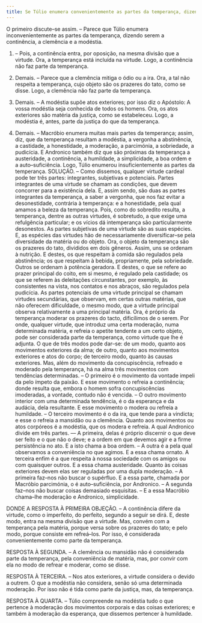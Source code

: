 ```yaml
---
title: Se Túlio enumera convenientemente as partes da temperança, dizendo serem a continência, a clemência e a modéstia
---
```


O primeiro discute–se assim. – Parece que Túlio enumera inconvenientemente as partes da temperança, dizendo serem a continência, a clemência e a modéstia.  

1. – Pois, a continência entra, por oposição, na mesma divisão que a virtude. Ora, a temperança está incluída na virtude. Logo, a continência não faz parte da temperança.  

2. Demais. – Parece que a clemência mitiga o ódio ou a ira. Ora, a tal não respeita a temperança, cujo objeto são os prazeres do tato, como se disse. Logo, a clemência não faz parte da temperança.  

3. Demais. – A modéstia supõe atos exteriores; por isso diz o Apóstolo: A vossa modéstia seja conhecida de todos os homens. Ora, os atos exteriores são matéria da justiça, como se estabeleceu. Logo, a modéstia é, antes, parte da justiça do que da temperança.  

4. Demais. – Macróbio enumera muitas mais partes da temperança; assim, diz, que da temperança resultam a modéstia, a vergonha a abstinência, a castidade, a honestidade, a moderação, a parcimónia, a sobriedade, a pudicícia. E Andronico também diz que são próximas da temperança a austeridade, a continência, a humildade, a simplicidade, a boa ordem e a auto–suficiência. Logo, Túlio enumerou insuficientemente as partes da temperança.  SOLUÇÁO. – Como dissemos, qualquer virtude cardeal pode ter três partes: integrantes, subjetivas e potenciais.  Partes integrantes de uma virtude se chamam as condições, que devem concorrer para a existência dela. E, assim sendo, são duas as partes integrantes da temperança, a saber a vergonha, que nos faz evitar a desonestidade, contrária à temperança: e a honestidade, pela qual amamos a beleza da temperança. Pois, como do sobredito resulta, a temperança, dentre as outras virtudes, é sobretudo, a que exige uma refulgência particular; e os vícios dá intemperança são particularmente desonestos.  As partes subjetivas de uma virtude são as suas espécies. E, as espécies das virtudes hão de necessariamente diversificar–se pela diversidade da matéria ou do objeto. Ora, o objeto da temperança são os prazeres do tato, divididos em dois gêneros. Assim, uns se ordenam à nutrição. E destes, os que respeitam à comida são regulados pela abstinência; os que respeitam à bebida, propriamente, pela sobriedade. Outros se ordenam à potência geradora. E destes, o que se refere ao prazer principal do coito, em si mesmo, é regulado pela castidade; os que se referem às deleitações circunstantes, por exemplo, às consistentes na vista, nos contatos e nos abraços, são regulados pela pudicícia.  As partes potenciais de uma virtude principal se chamam virtudes secundárias, que observam, em certas outras matérias, que não oferecem dificuldade, o mesmo modo, que a virtude principal observa relativamente a uma principal matéria. Ora, é próprio da temperança moderar os prazeres do tacto, dificílimos de o serem. Por onde, qualquer virtude, que introduz uma certa moderação, numa determinada matéria, e refreia o apetite tendente a um certo objeto, pode ser considerada parte da temperança, como virtude que lhe é adjunta.  O que de três modos pode dar–se: de um modo, quanto aos movimentos exteriores da alma; de outro, quanto aos movimentos exteriores e atos do corpo; de terceiro modo, quanto às causas exteriores.  Mas, além do movimento da concupiscência, refreado e moderado pela temperança, há na alma três movimentos com tendências determinadas. – O primeiro é o movimento da vontade impeli da pelo ímpeto da paixão. E esse movimento o refreia a continência; donde resulta que, embora o homem sofra concupiscências imoderadas, a vontade, contudo não é vencida. – O outro movimento interior com uma determinada tendência, é o da esperança e da audácia, dela resultante. E esse movimento o modera ou refreia a humildade. – O terceiro movimento é o da ira, que tende para a vindicta; e esse o refreia a mansidão ou a clemência.  Quanto aos movimentos ou atos corpóreos é a modéstia, que os modera e refreia. A qual Andronico divide em três partes. –– A primeira, delas é próprio discernir o que deve ser feito e o que não o deve; e a ordem em que devemos agir e a firme persistência no ato. E a isto chama a boa ordem. – A outra é a pela qual observamos a conveniência no que agimos. E a essa chama ornato. A terceira enfim é a que respeita à nossa sociedade com os amigos ou com quaisquer outros. E a essa chama austeridade.  Quanto às coisas exteriores devem elas ser reguladas por uma dupla moderação. – A primeira faz–nos não buscar o supérfluo. E a essa parte, chamada por Macróbio parcimónia, o é auto–suficiência, por Andronico. – A segunda faz–nos não buscar coisas demasiado esquisitas. – E a essa Macróbio chama–lhe moderação e Andronico, simplicidade.  

DONDE A RESPOSTA À PRIMEIRA OBJEÇÃO. – A continência difere da virtude, como o imperfeito, do perfeito, segundo a seguir se dirá. E, deste modo, entra na mesma divisão que a virtude. Mas, convém com a temperança pela matéria, porque versa sobre os prazeres do tato; e pelo modo, porque consiste em refreá–los. Por isso, é considerada convenientemente como parte da temperança.  

RESPOSTA À SEGUNDA. – A clemência ou mansidão não é considerada parte da temperança, pela conveniência de matéria, mas, por convir com ela no modo de refrear e moderar, como se disse.  

RESPOSTA À TERCEIRA. – Nos atos exteriores, a virtude considera o devido a outrem. O que a modéstia não considera, senão só uma determinada moderação. Por isso não é tida como parte da justiça, mas, da temperança.  

RESPOSTA À QUARTA. – Túlio compreende na modéstia tudo o que pertence à moderação dos movimentos corporais e das coisas exteriores; e também à moderação da esperança, que dissemos pertencer à humildade.